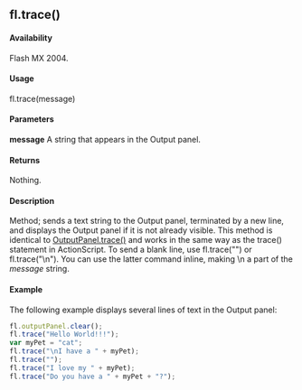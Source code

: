 ## fl.trace()

#### Availability

Flash MX 2004.

#### Usage

fl.trace(message)

#### Parameters

**message** A string that appears in the Output panel.

#### Returns

Nothing.

#### Description

Method; sends a text string to the Output panel, terminated by a new line, and displays the Output panel if it is not already visible. This method is identical to [OutputPanel.trace()](../OutputPanel_object/OutputPanel2.md) and works in the same way as the trace() statement in ActionScript.
To send a blank line, use fl.trace("") or fl.trace("\\n"). You can use the latter command inline, making \\n a part of the *message* string.

#### Example

The following example displays several lines of text in the Output panel:

```javascript
fl.outputPanel.clear();
fl.trace("Hello World!!!");
var myPet = "cat";
fl.trace("\nI have a " + myPet);
fl.trace("");
fl.trace("I love my " + myPet);
fl.trace("Do you have a " + myPet + "?");
```
